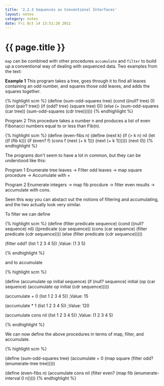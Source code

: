 ```yaml
---
title: '2.2.3 Sequences as Conventional Interfaces'
layout: notes
category: notes
date: Fri Oct 14 13:51:20 2011
---
```


# {{ page.title }}

`map` can be combined with other procedures `accumulate` and `filter` to build up a conventional way of dealing with sequenced data. Two examples from the text:

**Example 1** This program takes a tree, goes through it to find all leaves containing an odd number, and squares those odd leaves, and adds the squares together.

{% highlight scm %}
(define (sum-odd-squares tree)
  (cond ((null? tree) 0)
        ((not (pair? tree))
         (if (odd? tree) (square tree) 0))
        (else (+ (sum-odd-squares (car tree))
                 (sum-odd-squares (cdr tree))))))
{% endhighlight %}

Program 2 This procedure takes a number n and produces a list of even Fibonacci numbers equal to or less than Fib(n).

{% highlight scm %}
(define (even-fibs n)
  (define (next k)
    (if (> k n)
        nil
        (let ((f (fib k)))
          (if (even? f)
              (cons f (next (+ k 1)))
              (next (+ k 1))))))
  (next 0))
{% endhighlight %}

The programs don't seem to have a lot in common, but they can be understood like this:

Program 1
Enumerate tree leaves &rarr; Filter odd leaves &rarr; map square procedure &rarr; Accumulate with +

Program 2
Enumerate integers &rarr; map fib procdure &rarr; filter even results &rarr; accumulate with cons.

Seen this way you can abstact out the notions of filtering and accumulating, and the two actually look very similar.

To filter we can define

{% highlight scm %}
(define (filter predicate sequence)
  (cond ((null? sequence) nil)
        ((predicate (car sequence))
         (cons (car sequence)
               (filter predicate (cdr sequence))))
        (else (filter predicate (cdr sequence)))))

(filter odd? (list 1 2 3 4 5))
;Value: (1 3 5)

{% endhighlight %}

and to accumulate

{% highlight scm %}

(define (accumulate op initial sequence)
  (if (null? sequence)
      initial
      (op (car sequence)
          (accumulate op initial (cdr sequence)))))

(accumulate + 0 (list 1 2 3 4 5))
;Value: 15

(accumulate * 1 (list 1 2 3 4 5))
;Value: 120

(accumulate cons nil (list 1 2 3 4 5))
;Value: (1 2 3 4 5)

{% endhighlight %}

We can now define the above procedures in terms of map, filter, and accumulate.

{% highlight scm %}

(define (sum-odd-squares tree)
  (accumulate +
              0
              (map square
                   (filter odd?
                           (enumerate-tree tree)))))

(define (even-fibs n)
  (accumulate cons
              nil
              (filter even?
                      (map fib
                           (enumerate-interval 0 n)))))
{% endhighlight %}
